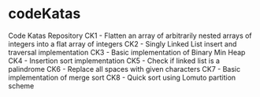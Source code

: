 # codeKatas
Code Katas Repository
CK1 - Flatten an array of arbitrarily nested arrays of integers into a flat array of integers
CK2 - Singly Linked List insert and traversal implementation 
CK3 - Basic implementation of Binary Min Heap
CK4 - Insertion sort implementation
CK5 - Check if linked list is a palindrome
CK6 - Replace all spaces with given characters
CK7 - Basic implementation of merge sort
CK8 - Quick sort using Lomuto partition scheme
